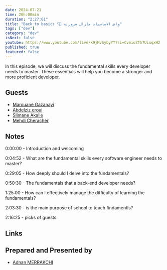 ```yaml
---
date: 2024-07-21
time: 20h:00min
duration: "2:27:01"
title: "Back to basics واش الاساسيات مازال ضرورية 🤔؟"
tags: ["dev"]
category: "dev"
isNext: false
youtube: https://www.youtube.com/live/k9jMvSybyYY?si=CvmioZTh7UiuqxH2
published: true
featured: false
---
```


In this episode, we will discuss the fundamental skills every developer needs to master. These essentials will help you become a stronger and more proficient developer.

## Guests


- [Marouane Gazanayi](https://www.linkedin.com/in/marouanegazanayi/)
- [Abdelziz eroui](https://www.linkedin.com/in/aeroui/)
- [Slimane Akalie](https://www.linkedin.com/in/slimaneakalie/)
- [Mehdi Cheracher](https://twitter.com/Mehdi_Cheracher)



## Notes

0:00:00 - Introduction and welcoming

0:04:52 - What are the fundamental skills every software engineer needs to master?

0:29:05 - How deeply should I delve into the fundamentals?

0:50:30 - The fundamentals that a back-end developer needs?

1:25:00 - How can I effectively manage the difficulty of learning the fundamentals?

2:03:30 - is the main purpose of school to teach findamentls?

2:16:25 - picks of guests.

## Links


## Prepared and Presented by

- [Adnan MERRAKCHI](https://twitter.com/_admerra)
